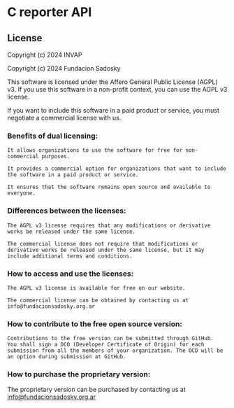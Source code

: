 # C reporter API


## License

Copyright (c) 2024 INVAP

Copyright (c) 2024 Fundacion Sadosky

This software is licensed under the Affero General Public License (AGPL) v3. If you use this software in a non-profit context, you can use the AGPL v3 license.

If you want to include this software in a paid product or service, you must negotiate a commercial license with us.

### Benefits of dual licensing:

    It allows organizations to use the software for free for non-commercial purposes.

    It provides a commercial option for organizations that want to include the software in a paid product or service.

    It ensures that the software remains open source and available to everyone.

### Differences between the licenses:

    The AGPL v3 license requires that any modifications or derivative works be released under the same license.

    The commercial license does not require that modifications or derivative works be released under the same license, but it may include additional terms and conditions.

### How to access and use the licenses:

    The AGPL v3 license is available for free on our website.

    The commercial license can be obtained by contacting us at info@fundacionsadosky.org.ar

### How to contribute to the free open source version:

    Contributions to the free version can be submitted through GitHub.
    You shall sign a DCO (Developer Certificate of Origin) for each submission from all the members of your organization. The OCD will be an option during submission at GitHub.

### How to purchase the proprietary version:

The proprietary version can be purchased by contacting us at info@fundacionsadosky.org.ar
